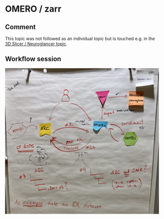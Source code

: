 # OMERO / zarr

## Comment
This topic was not followed as an individual topic but is touched e.g. in the [3D Slicer / Neuroglancer topic](../3DSlicer_Neuroglancer/).

## Workflow session
![](./images/OMERO_zarr.jpeg)
